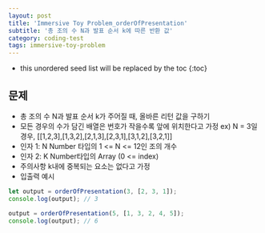 ```yaml
---
layout: post
title: 'Immersive Toy Problem_orderOfPresentation'
subtitle: '총 조의 수 N과 발표 순서 k에 따른 반환 값'
category: coding-test
tags: immersive-toy-problem 
---
```


* this unordered seed list will be replaced by the toc
 {:toc}

## 문제

-   총 조의 수 N과 발표 순서 k가 주어질 때, 올바른 리턴 값을 구하기
-   모든 경우의 수가 담긴 배열은 번호가 작을수록 앞에 위치한다고 가정
    ex) N = 3일경우, [[1,2,3],[1,3,2],[2,1,3],[2,3,1],[3,1,2],[3,2,1]]
-   인자 1: N
    Number 타입의 1 <= N <= 12인 조의 개수
-   인자 2: K
    Number타입의 Array (0 <= index)
-   주의사항
    k내에 중복되는 요소는 없다고 가정
-   입출력 예시

```javascript
let output = orderOfPresentation(3, [2, 3, 1]);
console.log(output); // 3

output = orderOfPresentation(5, [1, 3, 2, 4, 5]);
console.log(output); // 6
```

<!--more-->


